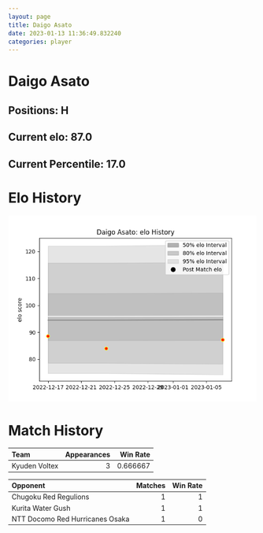 ```yaml
---  
layout: page  
title: Daigo Asato  
date: 2023-01-13 11:36:49.832240  
categories: player  
---
```

# Daigo Asato

## Positions: H

## Current elo: 87.0

## Current Percentile: 17.0

# Elo History


![elo history](history_DaigoAsato.png)
# Match History


| Team          |   Appearances |   Win Rate |
|:--------------|--------------:|-----------:|
| Kyuden Voltex |             3 |   0.666667 |

| Opponent                        |   Matches |   Win Rate |
|:--------------------------------|----------:|-----------:|
| Chugoku Red Regulions           |         1 |          1 |
| Kurita Water Gush               |         1 |          1 |
| NTT Docomo Red Hurricanes Osaka |         1 |          0 |